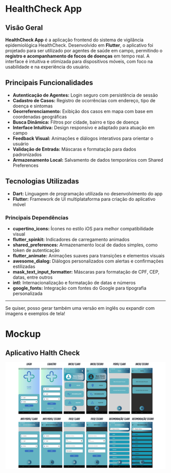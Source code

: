 # HealthCheck App  
## Visão Geral  
**HealthCheck App** é a aplicação frontend do sistema de vigilância epidemiológica HealthCheck. Desenvolvido em **Flutter**, o aplicativo foi projetado para ser utilizado por agentes de saúde em campo, permitindo o **registro e acompanhamento de focos de doenças** em tempo real. A interface é intuitiva e otimizada para dispositivos móveis, com foco na usabilidade e na experiência do usuário.

## Principais Funcionalidades  
- **Autenticação de Agentes:** Login seguro com persistência de sessão  
- **Cadastro de Casos:** Registro de ocorrências com endereço, tipo de doença e sintomas  
- **Georreferenciamento:** Exibição dos casos em mapa com base em coordenadas geográficas  
- **Busca Dinâmica:** Filtros por cidade, bairro e tipo de doença  
- **Interface Intuitiva:** Design responsivo e adaptado para atuação em campo  
- **Feedback Visual:** Animações e diálogos interativos para orientar o usuário  
- **Validação de Entrada:** Máscaras e formatação para dados padronizados  
- **Armazenamento Local:** Salvamento de dados temporários com Shared Preferences  

## Tecnologias Utilizadas  
- **Dart:** Linguagem de programação utilizada no desenvolvimento do app  
- **Flutter:** Framework de UI multiplataforma para criação do aplicativo móvel  

### Principais Dependências  
- **cupertino_icons:** Ícones no estilo iOS para melhor compatibilidade visual  
- **flutter_spinkit:** Indicadores de carregamento animados  
- **shared_preferences:** Armazenamento local de dados simples, como token de autenticação  
- **flutter_animate:** Animações suaves para transições e elementos visuais  
- **awesome_dialog:** Diálogos personalizados com alertas e confirmações estilizadas  
- **mask_text_input_formatter:** Máscaras para formatação de CPF, CEP, datas, entre outros  
- **intl:** Internacionalização e formatação de datas e números  
- **google_fonts:** Integração com fontes do Google para tipografia personalizada  

---

Se quiser, posso gerar também uma versão em inglês ou expandir com imagens e exemplos de tela!

# Mockup

## Aplicativo Halth Check


<img src="https://github.com/GabrielHR0sa/HealthCheck_front-end/blob/main/mockups/telas.png?raw=true">